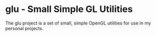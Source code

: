 # glu - Small Simple GL Utilities #

The glu project is a set of small, simple OpenGL utilities for use in my personal projects.
